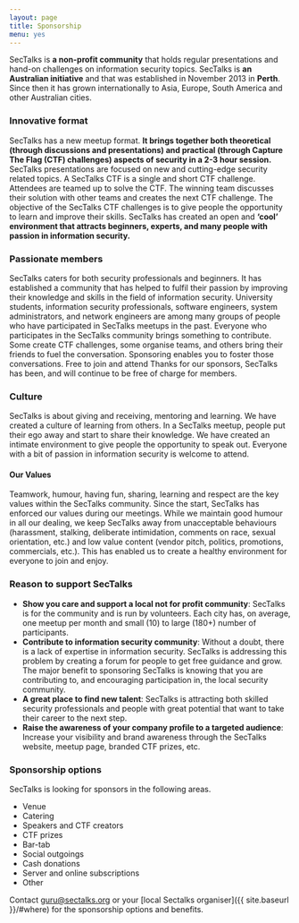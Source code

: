 ```yaml
---
layout: page
title: Sponsorship 
menu: yes
---
```


SecTalks is **a non-profit community** that holds regular presentations and hand-on
challenges on information security topics.  SecTalks is **an Australian
initiative** and that was established in November 2013 in **Perth**. Since then it
has grown internationally to Asia, Europe, South America and other Australian cities.

### Innovative format 
SecTalks has a new meetup format. **It brings together both
theoretical (through discussions and presentations) and practical (through
Capture The Flag (CTF) challenges) aspects of security in a 2-3 hour session.**
SecTalks presentations are focused on new and cutting-edge security related
topics.  A SecTalks CTF is a single and short CTF challenge. Attendees are
teamed up to solve the CTF. The winning team discusses their solution with
other teams and creates the next CTF challenge. The objective of the SecTalks
CTF challenges is to give people the opportunity to learn and improve their
skills.  SecTalks has created an open and **‘cool’ environment that attracts
beginners, experts, and many people with passion in information security.** 

### Passionate members 
SecTalks caters for both security professionals and
beginners. It has established a community that has helped to fulfil their
passion by improving their knowledge and skills in the field of information
security.  University students, information security professionals, software
engineers, system administrators, and network engineers are among many groups
of people who have participated in SecTalks meetups in the past.  Everyone who
participates in the SecTalks community brings something to contribute. Some
create CTF challenges, some organise teams, and others bring their friends to
fuel the conversation. Sponsoring enables you to foster those conversations.
Free to join and attend Thanks for our sponsors, SecTalks has been, and will
continue to be free of charge for members.

### Culture 
SecTalks is about giving and receiving, mentoring and learning. We
have created a culture of learning from others. In a SecTalks meetup, people
put their ego away and start to share their knowledge.  We have created an
intimate environment to give people the opportunity to speak out. Everyone with
a bit of passion in information security is welcome to attend. 

#### Our Values 
Teamwork, humour, having fun, sharing, learning and respect are
the key values within the SecTalks community. Since the start, SecTalks has
enforced our values during our meetings.  While we maintain good humour in all
our dealing, we keep SecTalks away from unacceptable behaviours (harassment,
stalking, deliberate intimidation, comments on race, sexual orientation, etc.)
and low value content (vendor pitch, politics, promotions, commercials, etc.).
This has enabled us to create a healthy environment for everyone to join and
enjoy.


### Reason to support SecTalks
* **Show you care and support a local not for profit community**: SecTalks is for the community
and is run by volunteers.  Each city has, on average, 
one meetup per month and small (10) to large (180+) number of participants.  
* **Contribute to information security community**: Without
a doubt, there is a lack of expertise in information security. SecTalks is
addressing this problem by creating a forum for people to get free guidance and
grow. The major benefit to sponsoring SecTalks is knowing that you are
contributing to, and encouraging participation in, the local security
community.  
* **A great place to find new talent**: SecTalks is attracting both
skilled security professionals and people with great potential that want to
take their career to the next step.  
* **Raise the awareness of your company profile to a targeted audience**: 
Increase your visibility and brand awareness
through the SecTalks website, meetup page, branded CTF prizes, etc.

### Sponsorship options
SecTalks is looking for sponsors in the following areas. 

* Venue
* Catering
* Speakers and CTF creators
* CTF prizes
* Bar-tab
* Social outgoings
* Cash donations
* Server and online subscriptions
* Other

Contact [guru@sectalks.org](mailto:guru@sectalks.org) or your [local Sectalks organiser]({{ site.baseurl }}/#where) for the sponsorship options and benefits.

